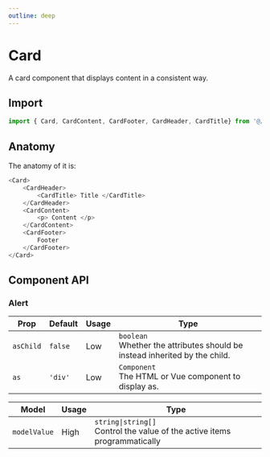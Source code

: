 ```yaml
---
outline: deep
---
```

# Card
A card component that displays content in a consistent way.

## Import
```javascript
import { Card, CardContent, CardFooter, CardHeader, CardTitle} from '@/Components/Card'
```

## Anatomy
The anatomy of it is:
```javascript
<Card>
    <CardHeader>
        <CardTitle> Title </CardTitle>
    </CardHeader>
    <CardContent>
        <p> Content </p>
    </CardContent>
    <CardFooter>
        Footer
    </CardFooter>
</Card>

```

## Component API
### Alert
| Prop | Default | Usage | Type |
| ---- | ---- | ---- | ---- |
| `asChild` | `false` | Low | `boolean`<br>Whether the attributes should be instead inherited by the child. |
| `as` | `'div'` | Low | `Component`<br>The HTML or Vue component to display as. |

| Model | Usage | Type |
| ---- | ---- | ---- |
| `modelValue` | High | `string\|string[]`<br>Control the value of the active items programmatically |

